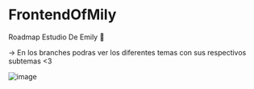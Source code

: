 # FrontendOfMily
 Roadmap Estudio De Emily 💙

-> En los branches podras ver los diferentes temas con sus respectivos subtemas <3 


![image](https://github.com/user-attachments/assets/cf37f646-7d42-4fd7-b864-63cc0ac88f08)
